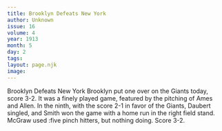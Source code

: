 ```yaml
---
title: Brooklyn Defeats New York
author: Unknown
issue: 16
volume: 4
year: 1913
month: 5
day: 2
tags:
layout: page.njk
image:
---
```

Brooklyn Defeats New York      Brooklyn put one over on the Giants today, score 3-2.   It was a finely played game, featured by the pitching of Ames and Allen.   In the ninth, with the score 2-1 in favor of the Giants, Daubert singled, and Smith won the game with a home run in the right field stand. McGraw used :five pinch hitters, but nothing doing. Score 3-2.   
